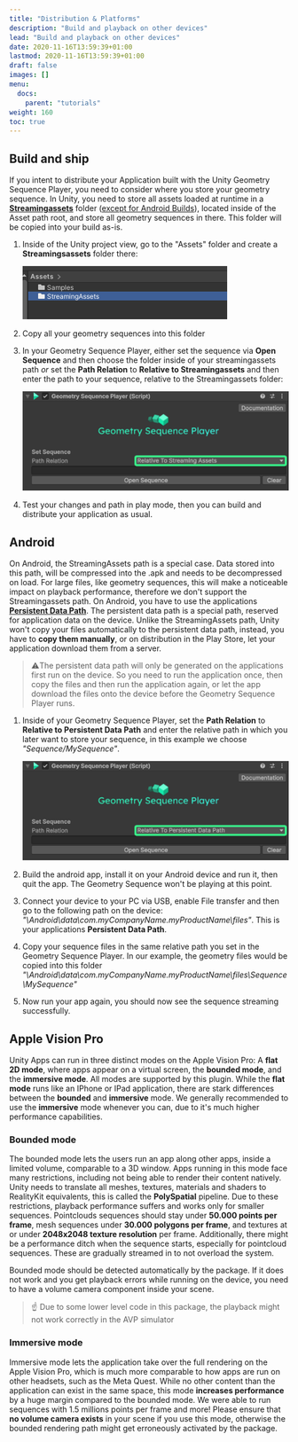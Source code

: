 ```yaml
---
title: "Distribution & Platforms"
description: "Build and playback on other devices"
lead: "Build and playback on other devices"
date: 2020-11-16T13:59:39+01:00
lastmod: 2020-11-16T13:59:39+01:00
draft: false
images: []
menu:
  docs:
    parent: "tutorials"
weight: 160
toc: true
---
```


## Build and ship

If you intent to distribute your Application built with the Unity Geometry Sequence Player, you need to consider where you store your geometry sequence.
In Unity, you need to store all assets loaded at runtime in a [**Streamingassets**](https://docs.unity3d.com/Manual/StreamingAssets.html) folder ([except for Android Builds](#android)), located inside of the Asset path root, and store all geometry sequences in there. This folder will be copied into your build as-is.

1. Inside of the Unity project view, go to the "Assets" folder and create a **Streamingsassets** folder there:

    ![Add Streamingassets folder in Assets directory](create_streamingassets.png)

2. Copy all your geometry sequences into this folder

3. In your Geometry Sequence Player, either set the sequence via **Open Sequence** and then choose the folder inside of your streamingassets path *or* set the **Path Relation** to **Relative to Streamingassets** and then enter the path to your sequence, relative to the Streamingassets folder:

    ![Set the streamingassets path relation and path](set_streamingassets_path.png)

4. Test your changes and path in play mode, then you can build and distribute your application as usual.

## Android

On Android, the StreamingAssets path is a special case. Data stored into this path, will be compressed into the .apk and needs to be decompressed on load. For large files, like geometry sequences, this will make a noticeable impact on playback performance, therefore we don't support the Streamingassets path. On Android, you have to use the applications [**Persistent Data Path**](https://docs.unity3d.com/ScriptReference/Application-persistentDataPath.html). The persistent data path is a special path, reserved for application data on the device. Unlike the StreamingAssets path, Unity won't copy your files automatically to the persistent data path, instead, you have to **copy them manually**, or on distribution in the Play Store, let your application download them from a server.

> ⚠️The persistent data path will only be generated on the applications first run on the device. So you need to run the application once, then copy the files and then run the application again, or let the app download the files onto the device before the Geometry Sequence Player runs.

1. Inside of your Geometry Sequence Player, set the **Path Relation** to **Relative to Persistent Data Path** and enter the relative path in which you later want to store your sequence, in this example we choose *"Sequence/MySequence"*.

    ![Set the persistent data path relation and path](set_persistentdata_path.png)

2. Build the android app, install it on your Android device and run it, then quit the app. The Geometry Sequence won't be playing at this point.

3. Connect your device to your PC via USB, enable File transfer and then go to the following path on the device:
*"\Android\data\com.myCompanyName.myProductName\files"*. This is your applications **Persistent Data Path**.

4. Copy your sequence files in the same relative path you set in the Geometry Sequence Player. In our example, the geometry files would be copied into this folder *"\Android\data\com.myCompanyName.myProductName\files\Sequence\MySequence"*

5. Now run your app again, you should now see the sequence streaming successfully.

## Apple Vision Pro

Unity Apps can run in three distinct modes on the Apple Vision Pro: A **flat 2D mode**, where apps appear on a virtual screen, the **bounded mode**, and the **immersive mode**.
All modes are supported by this plugin. While the **flat mode** runs like an IPhone or IPad application, there are stark differences between the **bounded** and **immersive** mode.
We generally recommended to use the **immersive** mode whenever you can, due to it's much higher performance capabilities.

### Bounded mode

The bounded mode lets the users run an app along other apps, inside a limited volume, comparable to a 3D window. Apps running in this mode face many restrictions, including not being able to render their content natively. Unity needs to translate all meshes, textures, materials and shaders to RealityKit equivalents, this is called the **PolySpatial** pipeline. Due to these restrictions, playback performance suffers and works only for smaller sequences. Pointclouds sequences should stay under **50.000 points per frame**, mesh sequences under **30.000 polygons per frame**, and textures at or under **2048x2048 texture resolution** per frame. Additionally, there might be a performance ditch when the sequence starts, especially for pointcloud sequences. These are gradually streamed in to not overload the system.

Bounded mode should be detected automatically by the package. If it does not work and you get playback errors while running on the device, you need to have a volume camera component inside your scene.

> ☝️ Due to some lower level code in this package, the playback might not work correctly in the AVP simulator

### Immersive mode

Immersive mode lets the application take over the full rendering on the Apple Vision Pro, which is much more comparable to how apps are run on other headsets, such as the Meta Quest. While no other content than the application can exist in the same space, this mode **increases performance** by a huge margin compared to the bounded mode. We were able to run sequences with 1.5 millions points per frame and more! Please ensure that **no volume camera exists** in your scene if you use this mode, otherwise the bounded rendering path might get erroneously activated by the package.
